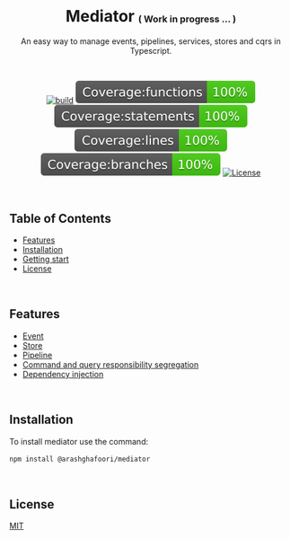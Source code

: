 <h1 align="center">
   <b>
        Mediator
    </b>
    <sup><sub><sub>
        ( Work in progress ... )
    </sub></sub></sup>
</h1>

<p align="center">An easy way to manage events, pipelines, services, stores and cqrs in Typescript.</p>
<br />

<div align="center">

[![build][build-image]](build)
[![coverage:functions][coverage:functions-image]](coverage)
[![coverage:statements][coverage:statements-image]](coverage)
[![coverage:lines][coverage:lines-image]](coverage)
[![coverage:branches][coverage:branches-image]](coverage)
[![License][license-image]][license-url]

[build-image]: https://img.shields.io/github/actions/workflow/status/ArashAbdiGhafoori/mediator-js/jest.yml?label=build&branch=main
[coverage:functions-image]: ./coverage/badge-functions.svg
[coverage:statements-image]: ./coverage/badge-statements.svg
[coverage:lines-image]: ./coverage/badge-lines.svg
[coverage:branches-image]: ./coverage/badge-branches.svg
[license-url]: https://opensource.org/licenses/MIT
[license-image]: https://img.shields.io/npm/l/make-coverage-badge.svg

</div>

<br />

## Table of Contents

- [Features](#features)
- [Installation](#installation)
- [Getting start](./docs/getting-started.md)
- [License](#license)

<br />

## Features

- [Event](./docs/event.md)
- [Store](./docs/store.md)
- [Pipeline](./docs/pipeline.md)
- [Command and query responsibility segregation](./docs/cqrs.md)
- [Dependency injection](./docs/dependency-injection.md)

<br />

## Installation

To install mediator use the command:

```bash
npm install @arashghafoori/mediator
```


<br />

## License

[MIT](LICENSE)

